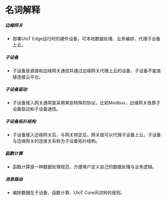 # 名词解释

##### 边缘网关

- 部署UIoT Edge运行时的硬件设备，可本地数据处理、业务编排，代理子设备上云。

##### 子设备

- 子设备是直接和边缘网关通信并通过边缘网关代理上云的设备，子设备不能直接连接云平台。


##### 子设备驱动

- 子设备接入网关通常是采用某些特殊的协议，比如Modbus，边缘网关依靠子设备驱动和子设备通信。


##### 子设备拓扑结构

- 子设备接入边缘网关后，与网关绑定后，网关就可以代理子设备上云，子设备与边缘网关的连接关系称为子设备拓扑结构。

##### 函数计算

- 函数计算是一种数据处理规范，方便用户定义自己的数据处理与业务逻辑。

##### 消息路由

- 编排数据在子设备、函数计算、UIoT Core间流转的规则。